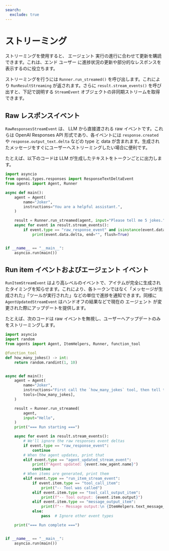```yaml
---
search:
  exclude: true
---
```

# ストリーミング

ストリーミングを使用すると、 エージェント 実行の進行に合わせて更新を購読できます。これは、エンド ユーザー に進捗状況の更新や部分的なレスポンスを表示するのに役立ちます。

ストリーミングを行うには `Runner.run_streamed()` を呼び出します。これにより `RunResultStreaming` が返されます。さらに `result.stream_events()` を呼び出すと、下記で説明する `StreamEvent` オブジェクトの非同期ストリームを取得できます。

## Raw レスポンスイベント

`RawResponsesStreamEvent` は、  LLM  から直接渡される raw イベントです。これらは  OpenAI Responses API 形式であり、各イベントには `response.created` や `response.output_text.delta` などの type と data が含まれます。生成されたメッセージをすぐにユーザーへストリーミングしたい場合に便利です。

たとえば、以下のコードは  LLM  が生成したテキストをトークンごとに出力します。

```python
import asyncio
from openai.types.responses import ResponseTextDeltaEvent
from agents import Agent, Runner

async def main():
    agent = Agent(
        name="Joker",
        instructions="You are a helpful assistant.",
    )

    result = Runner.run_streamed(agent, input="Please tell me 5 jokes.")
    async for event in result.stream_events():
        if event.type == "raw_response_event" and isinstance(event.data, ResponseTextDeltaEvent):
            print(event.data.delta, end="", flush=True)


if __name__ == "__main__":
    asyncio.run(main())
```

## Run item イベントおよびエージェント イベント

`RunItemStreamEvent` はより高レベルのイベントで、アイテムが完全に生成されたタイミングを知らせます。これにより、各トークンではなく「メッセージが生成された」「ツールが実行された」などの単位で進捗を通知できます。同様に `AgentUpdatedStreamEvent` はハンドオフの結果などで現在の エージェント が変更された際にアップデートを提供します。

たとえば、次のコードは raw イベントを無視し、ユーザーへアップデートのみをストリーミングします。

```python
import asyncio
import random
from agents import Agent, ItemHelpers, Runner, function_tool

@function_tool
def how_many_jokes() -> int:
    return random.randint(1, 10)


async def main():
    agent = Agent(
        name="Joker",
        instructions="First call the `how_many_jokes` tool, then tell that many jokes.",
        tools=[how_many_jokes],
    )

    result = Runner.run_streamed(
        agent,
        input="Hello",
    )
    print("=== Run starting ===")

    async for event in result.stream_events():
        # We'll ignore the raw responses event deltas
        if event.type == "raw_response_event":
            continue
        # When the agent updates, print that
        elif event.type == "agent_updated_stream_event":
            print(f"Agent updated: {event.new_agent.name}")
            continue
        # When items are generated, print them
        elif event.type == "run_item_stream_event":
            if event.item.type == "tool_call_item":
                print("-- Tool was called")
            elif event.item.type == "tool_call_output_item":
                print(f"-- Tool output: {event.item.output}")
            elif event.item.type == "message_output_item":
                print(f"-- Message output:\n {ItemHelpers.text_message_output(event.item)}")
            else:
                pass  # Ignore other event types

    print("=== Run complete ===")


if __name__ == "__main__":
    asyncio.run(main())
```